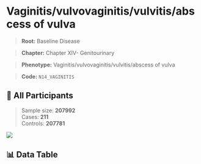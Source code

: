 # Vaginitis/vulvovaginitis/vulvitis/abscess of vulva

> **Root:** Baseline Disease  

> **Chapter:** Chapter XIV- Genitourinary  

> **Phenotype:** Vaginitis/vulvovaginitis/vulvitis/abscess of vulva  

> **Code:** `N14_VAGINITIS`

## 🧪 All Participants  
> Sample size: **207992**  
> Cases: **211**  
> Controls: **207781**
<img src="/Sensitive/Figures/ALL/Baseline/N14_VAGINITIS.png"/>

## 📊 Data Table
<CsvTableMRF src="/Sensitive/Data/ALL/Baseline/LG_N14_VAGINITIS.csv"/>


